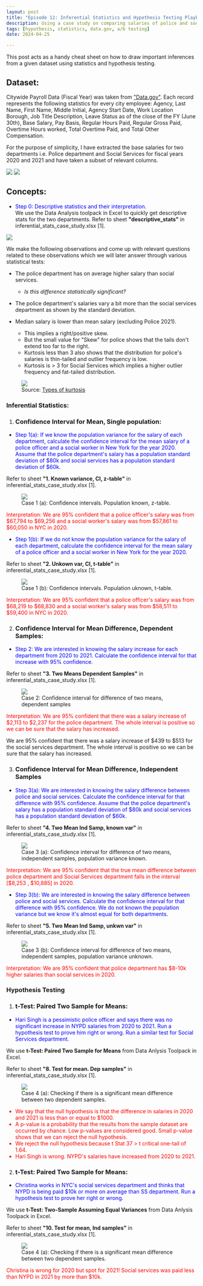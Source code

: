 ```yaml
---
layout: post
title: "Episode 12: Inferential Statistics and Hypothesis Testing Playbook"
description: Using a case study on comparing salaries of police and social services department in New York for 2020 and 2021.
tags: [hypothesis, statistics, data.gov, a/b testing]
date: 2024-04-25

---
```


This post acts as a handy cheat sheet on how to draw important inferences from a given dataset using statistics and hypothesis testing.  

## Dataset:

Citywide Payroll Data (Fiscal Year) was taken from <a href="https://catalog.data.gov/dataset/citywide-payroll-data-fiscal-year">"Data.gov"</a>. Each record represents the following statistics for every city employee: Agency, Last Name, First Name, Middle Initial, Agency Start Date, Work Location Borough, Job Title Description, Leave Status as of the close of the FY (June 30th), Base Salary, Pay Basis, Regular Hours Paid, Regular Gross Paid, Overtime Hours worked, Total Overtime Paid, and Total Other Compensation.

For the purpose of simplicity, I have extracted the base salaries for two departments i.e. Police department and Social Services for fiscal years 2020 and 2021 and have taken a subset of relevant columns. 

<img src="{{site.baseurl}}/assets/episode_12_image_1.png">  

<img src="{{site.baseurl}}/assets/episode_12_image_2.png"> 

## Concepts:  

+ <span style="color:blue">Step 0: Descriptive statistics and their interpretation.</span>       
We use the Data Analysis toolpack in Excel to quickly get descriptive stats for the two departments. Refer to sheet **"descriptive_stats"** in inferential_stats_case_study.xlsx [1].

<img src="{{site.baseurl}}/assets/episode_12_image_3.png">  

We make the following observations and come up with relevant questions related to these observations which we will later answer through various statistical tests: 

- The police department has on average higher salary than social services. 
  - *Is this difference statistically significant?*  

- The police department's salaries vary a bit more than the social services department as shown by the standard deviation.  

- Median salary is lower than mean salary (excluding Police 2021). 
  - This implies a right/positive skew. 
  - But the small value for "Skew" for police shows that the tails don't extend too far to the right. 
  - Kurtosis less than 3 also shows that the distribution for police's salaries is thin-tailed and outlier frequency is low. 
  - Kurtosis is > 3 for Social Services which implies a higher outlier frequency and fat-tailed distribution.    

<figure>
  <img src="{{site.baseurl}}/assets/episode_12_image_4.png">  
  <figcaption>Source: <a href="https://www.scribbr.com/statistics/kurtosis/#:~:text=Kurtosis%20is%20a%20measure%20of,(medium%20tails)%20are%20mesokurtic.">Types of kurtosis</a></figcaption>
</figure>   

  

### Inferential Statistics:  

1. ### Confidence Interval for Mean, Single population: 

+ <span style="color:blue">Step 1(a): If we know the population variance for the salary of each department, calculate the confidence interval for the mean salary of a police officer and a social worker in New York for the year 2020. Assume that the police department's salary has a population standard deviation of $80k and social services has a population standard deviation of $60k.</span>  

Refer to sheet **"1. Known variance, CI, z-table"** in inferential_stats_case_study.xlsx [1].  

<figure>
  <img src="{{site.baseurl}}/assets/episode_12_image_5.png">  
  <figcaption>Case 1 (a): Confidence intervals. Population known, z-table. </figcaption>
</figure>  

<p style="color:red"> Interpretation: We are 95% confident that a police officer's salary was from $67,794 to $69,256 and a social worker's salary was from $57,861 to $60,050 in NYC in 2020.</p>

+ <span style="color:blue">Step 1(b): If we do not know the population variance for the salary of each department, calculate the confidence interval for the mean salary of a police officer and a social worker in New York for the year 2020.</span>


Refer to sheet **"2. Unkown var, CI, t-table"** in inferential_stats_case_study.xlsx [1].  

<figure>
  <img src="{{site.baseurl}}/assets/episode_12_image_6.png">  
  <figcaption>Case 1 (b): Confidence intervals. Population uknown, t-table.</figcaption>
</figure> 

<p style="color:red"> Interpretation: We are 95% confident that a police officer's salary was from $68,219 to $68,830 and a social worker's salary was from $58,511 to $59,400 in NYC in 2020.</p>

2. ### Confidence Interval for Mean Difference, Dependent Samples: 

+ <span style="color:blue">Step 2: We are interested in knowing the salary increase for each department from 2020 to 2021. Calculate the confidence interval for that increase with 95% confidence.</span>


Refer to sheet **"3. Two Means Dependent Samples"** in inferential_stats_case_study.xlsx [1].  

<figure>
  <img src="{{site.baseurl}}/assets/episode_12_image_7.png">  
  <figcaption>Case 2: Confidence interval for difference of two means, dependent samples</a></figcaption>
</figure> 

<p style="color:red"> Interpretation: We are 95% confident that there was a salary increase of $2,113 to $2,237 for the police department. The whole interval is positive so we can be sure that the salary has increased.      

We are 95% confident that there was a salary increase of $439 to $513 for the social services department. The whole interval is positive so we can be sure that the salary has increased.   
</p>

3. ### Confidence Interval for Mean Difference, Independent Samples

+ <span style="color:blue">Step 3(a): We are interested in knowing the salary difference between police and social services. Calculate the confidence interval for that difference with 95% confidence. Assume that the police department's salary has a population standard deviation of $80k and social services has a population standard deviation of $60k.</span>


Refer to sheet **"4. Two Mean Ind Samp, known var"** in inferential_stats_case_study.xlsx [1].  

<figure>
  <img src="{{site.baseurl}}/assets/episode_12_image_8.png">  
  <figcaption>Case 3 (a): Confidence interval for difference of two means, independent samples, population variance known.</figcaption>
</figure> 

<p style="color:red"> Interpretation: We are 95% confident that the true mean difference between police department and Social Services department falls in the interval [$8,253 , $10,885] in 2020.</p>


+ <span style="color:blue">Step 3(b): We are interested in knowing the salary difference between police and social services. Calculate the confidence interval for that difference with 95% confidence. We do not known the population variance but we know it's almost equal for both departments.</span>


Refer to sheet **"5. Two Mean Ind Samp, unkwn var"** in inferential_stats_case_study.xlsx [1].  

<figure>
  <img src="{{site.baseurl}}/assets/episode_12_image_9.png">  
  <figcaption>Case 3 (b): Confidence interval for difference of two means, independent samples, population variance unknown.</figcaption>
</figure> 

<p style="color:red"> Interpretation: We are 95% confident that police department has $8-10k higher salaries than social services in 2020.</p>


### Hypothesis Testing 

1. ### t-Test: Paired Two Sample for Means:

+ <span style="color:blue"> Hari Singh is a pessimistic police officer and says there was no significant increase in NYPD salaries from 2020 to 2021. Run a hypothesis test to prove him right or wrong. Run a similar test for Social Services department.</span>

We use **t-Test: Paired Two Sample for Means** from Data Anlysis Toolpack in Excel.

Refer to sheet **"8. Test for mean. Dep samples"** in inferential_stats_case_study.xlsx [1].  

<figure>
  <img src="{{site.baseurl}}/assets/episode_12_image_10.png">  
  <figcaption>Case 4 (a): Checking if there is a significant mean difference between two dependent samples.</figcaption>
</figure> 

<ul style="color:red"> 

  <li> We say that the null hypothesis is that the difference in salaries in 2020 and 2021 is less than or equal to $1000.</li>

  <li>  A p-value is a probability that the results from the sample dataset are occurred by chance. Low p-values are considered good. Small p-value shows that we can reject the null hypothesis.</li>

  <li> We reject the null hypothesis because t Stat 37 > t critical one-tail of 1.64.</li> 

  <li> Hari Singh is wrong. NYPD's salaries have increased from 2020 to 2021.</li>
  
  </ul>

2. ### t-Test: Paired Two Sample for Means:

+ <span style="color:blue"> Christina works in NYC's social services department and thinks that NYPD is being paid $10k or more on average than SS department. Run a hypothesis test to prove her right or wrong.</span>

We use **t-Test: Two-Sample Assuming Equal Variances** from Data Anlysis Toolpack in Excel.

Refer to sheet **"10. Test for mean, Ind samples"** in inferential_stats_case_study.xlsx [1].  

<figure>
  <img src="{{site.baseurl}}/assets/episode_12_image_11.png">  
  <figcaption>Case 4 (a): Checking if there is a significant mean difference between two dependent samples.</figcaption>
</figure> 

<p style="color:red"> Christina is wrong for 2020 but spot for 2021! Social services was paid less than NYPD in 2021 by more than $10k.</p>



